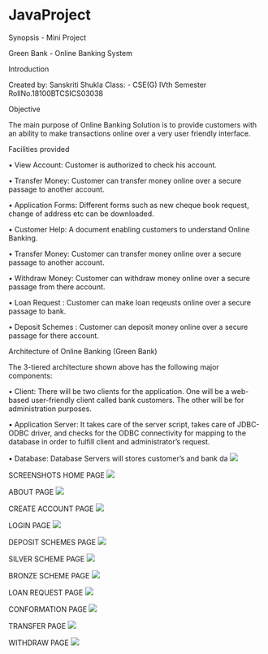 # JavaProject

Synopsis - Mini Project

Green Bank - Online Banking System

Introduction
 
Created by: Sanskriti Shukla
 Class: - CSE(G) IVth Semester 
RollNo.18100BTCSICS03038      

Objective 

The main purpose of Online Banking Solution is to provide customers with an ability to make transactions online over a very user friendly interface.


Facilities provided



•	View Account: Customer is authorized to check his account.


•	Transfer Money: Customer can transfer money online over a secure passage to another account.


•	Application Forms: Different forms such as new cheque book request, change of address etc can be downloaded.


•	Customer Help: A document enabling customers to understand Online Banking.


•	Transfer Money: Customer can transfer money online over a secure passage to another account.


•	Withdraw Money: Customer can withdraw money online over a secure passage from there account.


• Loan Request : Customer can make loan reqeusts online over a secure passage to bank.


•	Deposit Schemes : Customer can deposit money online over a secure passage for there account.

Architecture of Online Banking (Green Bank)

The 3-tiered architecture shown above has the following major components:


•	Client: There will be two clients for the application. One will be a web-based user-friendly client called bank customers. The other will be for administration purposes.

•	Application Server: It takes care of the server script, takes care of JDBC-ODBC driver, and checks for the ODBC connectivity for mapping to the database in order to fulfill client and administrator’s request.

•	Database: Database Servers will stores customer’s and bank da
![ ](images/11.png)

SCREENSHOTS
HOME PAGE
![ ](images/1.png)

ABOUT PAGE
![ ](images/2.png)

CREATE ACCOUNT PAGE
![ ](images/3.png)
 

LOGIN PAGE
![ ](images/4.png)

DEPOSIT SCHEMES PAGE
![ ](images/12.png)
 
SILVER SCHEME PAGE
![ ](Screenshot/Screenshot%20(30).png) 

BRONZE SCHEME PAGE
![ ](Screenshot/Screenshot%20(31).png)  

LOAN REQUEST PAGE
![ ](images/9.png)  

CONFORMATION PAGE
![ ](images/10.png)
 
TRANSFER PAGE
![ ](images/8.png)
 
WITHDRAW PAGE
![ ](images/7.png)

